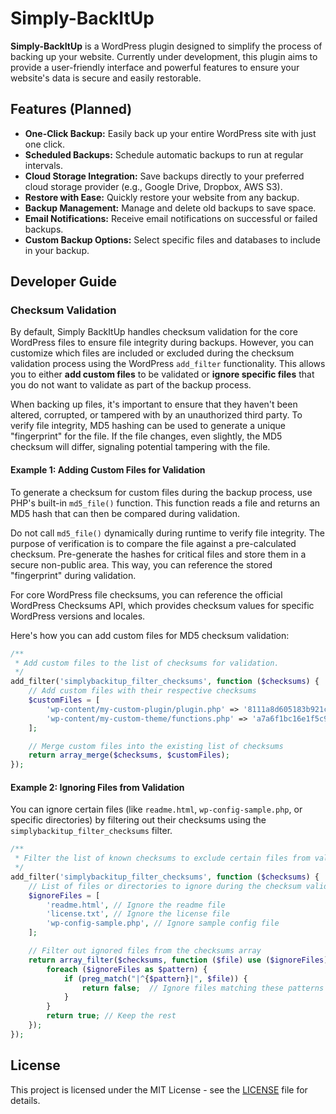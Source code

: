 # Simply-BackItUp

**Simply-BackItUp** is a WordPress plugin designed to simplify the process of backing up your website. Currently under development, this plugin aims to provide a user-friendly interface and powerful features to ensure your website's data is secure and easily restorable.

## Features (Planned)

- **One-Click Backup:** Easily back up your entire WordPress site with just one click.
- **Scheduled Backups:** Schedule automatic backups to run at regular intervals.
- **Cloud Storage Integration:** Save backups directly to your preferred cloud storage provider (e.g., Google Drive, Dropbox, AWS S3).
- **Restore with Ease:** Quickly restore your website from any backup.
- **Backup Management:** Manage and delete old backups to save space.
- **Email Notifications:** Receive email notifications on successful or failed backups.
- **Custom Backup Options:** Select specific files and databases to include in your backup.

## Developer Guide

### Checksum Validation
By default, Simply BackItUp handles checksum validation for the core WordPress files to ensure file integrity during backups. However, you can customize which files are included or excluded during the checksum validation process using the WordPress `add_filter` functionality. This allows you to either **add custom files** to be validated or **ignore specific files** that you do not want to validate as part of the backup process.

When backing up files, it's important to ensure that they haven't been altered, corrupted, or tampered with by an unauthorized third party. To verify file integrity, MD5 hashing can be used to generate a unique "fingerprint" for the file. If the file changes, even slightly, the MD5 checksum will differ, signaling potential tampering with the file.

#### Example 1: Adding Custom Files for Validation
To generate a checksum for custom files during the backup process, use PHP's built-in `md5_file()` function. This function reads a file and returns an MD5 hash that can then be compared during validation.

Do not call `md5_file()` dynamically during runtime to verify file integrity. The purpose of verification is to compare the file against a pre-calculated checksum. Pre-generate the hashes for critical files and store them in a secure non-public area. This way, you can reference the stored "fingerprint" during validation.

For core WordPress file checksums, you can reference the official WordPress Checksums API, which provides checksum values for specific WordPress versions and locales.

Here's how you can add custom files for MD5 checksum validation:

```php
/**
 * Add custom files to the list of checksums for validation.
 */
add_filter('simplybackitup_filter_checksums', function ($checksums) {
    // Add custom files with their respective checksums
    $customFiles = [
        'wp-content/my-custom-plugin/plugin.php' => '8111a8d605183b921cb237a1406afcd9',
        'wp-content/my-custom-theme/functions.php' => 'a7a6f1bc16e1f5c9bdd1b08d95151d11'
    ];

    // Merge custom files into the existing list of checksums
    return array_merge($checksums, $customFiles);
});
```

#### Example 2: Ignoring Files from Validation

You can ignore certain files (like `readme.html`, `wp-config-sample.php`, or specific directories) by filtering out their checksums using the `simplybackitup_filter_checksums` filter.

```php
/**
 * Filter the list of known checksums to exclude certain files from validation.
 */
add_filter('simplybackitup_filter_checksums', function ($checksums) {
    // List of files or directories to ignore during the checksum validation
    $ignoreFiles = [
        'readme.html', // Ignore the readme file
        'license.txt', // Ignore the license file
        'wp-config-sample.php', // Ignore sample config file
    ];

    // Filter out ignored files from the checksums array
    return array_filter($checksums, function ($file) use ($ignoreFiles) {
        foreach ($ignoreFiles as $pattern) {
            if (preg_match("|^{$pattern}|", $file)) {
                return false;  // Ignore files matching these patterns
            }
        }
        return true; // Keep the rest
    });
});
```

## License

This project is licensed under the MIT License - see the [LICENSE](LICENSE) file for details.
